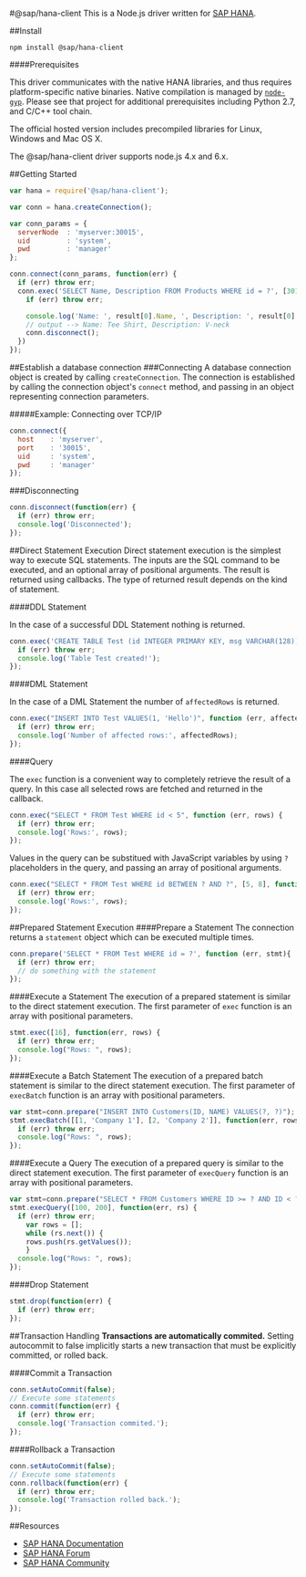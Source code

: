 #@sap/hana-client
This is a Node.js driver written for [SAP HANA](http://go.sap.com/product/technology-platform/hana.html).

##Install
```
npm install @sap/hana-client
```
####Prerequisites

This driver communicates with the native HANA libraries, and thus requires
platform-specific native binaries. Native compilation is managed by
[`node-gyp`](https://github.com/TooTallNate/node-gyp/). Please see that project
for additional prerequisites including Python 2.7, and C/C++ tool chain.

The official hosted version includes precompiled libraries for Linux, Windows and Mac OS X.

The @sap/hana-client driver supports node.js 4.x and 6.x.

##Getting Started
```js
var hana = require('@sap/hana-client');

var conn = hana.createConnection();

var conn_params = {
  serverNode  : 'myserver:30015',
  uid         : 'system',
  pwd         : 'manager'
};

conn.connect(conn_params, function(err) {
  if (err) throw err;
  conn.exec('SELECT Name, Description FROM Products WHERE id = ?', [301], function (err, result) {
    if (err) throw err;

    console.log('Name: ', result[0].Name, ', Description: ', result[0].Description);
    // output --> Name: Tee Shirt, Description: V-neck
    conn.disconnect();
  })
});
```

##Establish a database connection
###Connecting
A database connection object is created by calling `createConnection`.  The
connection is established by calling the connection object's `connect` method,
and passing in an object representing connection parameters.

#####Example: Connecting over TCP/IP
```js
conn.connect({
  host    : 'myserver',
  port    : '30015',
  uid     : 'system',
  pwd     : 'manager'
});
```

###Disconnecting

```js
conn.disconnect(function(err) {
  if (err) throw err;
  console.log('Disconnected');
});
```
##Direct Statement Execution
Direct statement execution is the simplest way to execute SQL statements. The
inputs are the SQL command to be executed, and an optional array of positional
arguments. The result is returned using callbacks. The type of returned result
depends on the kind of statement.

####DDL Statement

In the case of a successful DDL Statement nothing is returned.

```js
conn.exec('CREATE TABLE Test (id INTEGER PRIMARY KEY, msg VARCHAR(128))', function (err, result) {
  if (err) throw err;
  console.log('Table Test created!');
});
```

####DML Statement

In the case of a DML Statement the number of `affectedRows` is returned.

```js
conn.exec("INSERT INTO Test VALUES(1, 'Hello')", function (err, affectedRows) {
  if (err) throw err;
  console.log('Number of affected rows:', affectedRows);
});
```

####Query

The `exec` function is a convenient way to completely retrieve the result of a
query. In this case all selected rows are fetched and returned in the callback.

```js
conn.exec("SELECT * FROM Test WHERE id < 5", function (err, rows) {
  if (err) throw err;
  console.log('Rows:', rows);
});
```

Values in the query can be substitued with JavaScript variables by using `?`
placeholders in the query, and passing an array of positional arguments.

```js
conn.exec("SELECT * FROM Test WHERE id BETWEEN ? AND ?", [5, 8], function (err, rows) {
  if (err) throw err;
  console.log('Rows:', rows);
});
```

##Prepared Statement Execution
####Prepare a Statement
The connection returns a `statement` object which can be executed multiple times.
```js
conn.prepare('SELECT * FROM Test WHERE id = ?', function (err, stmt){
  if (err) throw err;
  // do something with the statement
});
```

####Execute a Statement
The execution of a prepared statement is similar to the direct statement execution.
The first parameter of `exec` function is an array with positional parameters.
```js
stmt.exec([16], function(err, rows) {
  if (err) throw err;
  console.log("Rows: ", rows);
});
```

####Execute a Batch Statement
The execution of a prepared batch statement is similar to the direct statement execution.
The first parameter of `execBatch` function is an array with positional parameters.
```js
var stmt=conn.prepare("INSERT INTO Customers(ID, NAME) VALUES(?, ?)");
stmt.execBatch([[1, 'Company 1'], [2, 'Company 2']], function(err, rows) {
  if (err) throw err;
  console.log("Rows: ", rows);
});
```

####Execute a Query
The execution of a prepared query is similar to the direct statement execution.
The first parameter of `execQuery` function is an array with positional parameters.
```js
var stmt=conn.prepare("SELECT * FROM Customers WHERE ID >= ? AND ID < ?");
stmt.execQuery([100, 200], function(err, rs) {
  if (err) throw err;
    var rows = [];
    while (rs.next()) {
	rows.push(rs.getValues());
    }
  console.log("Rows: ", rows);
});
```

####Drop Statement
```js
stmt.drop(function(err) {
  if (err) throw err;
});
```

##Transaction Handling
__Transactions are automatically commited.__ Setting autocommit to false implicitly
starts a new transaction that must be explicitly committed, or rolled back.

####Commit a Transaction

```js
conn.setAutoCommit(false);
// Execute some statements
conn.commit(function(err) {
  if (err) throw err;
  console.log('Transaction commited.');
});
```

####Rollback a Transaction
```js
conn.setAutoCommit(false);
// Execute some statements
conn.rollback(function(err) {
  if (err) throw err;
  console.log('Transaction rolled back.');
});
```

##Resources
+ [SAP HANA Documentation](http://help.sap.com/hana)
+ [SAP HANA Forum](http://saphanatutorial.com/forum/)
+ [SAP HANA Community](https://go.sap.com/community/topic/hana.html)
